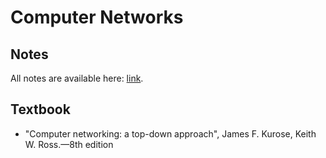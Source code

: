 # Computer Networks

## Notes

All notes are available here: [link](./notes.md).

## Textbook
* "Computer networking: a top-down approach", James F. Kurose, Keith W. Ross.—8th edition 
